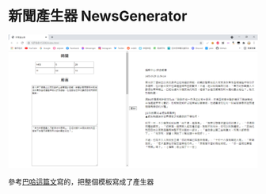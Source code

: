 # 新聞產生器 NewsGenerator
![](https://raw.githubusercontent.com/Huanying04/NewsGenerator/master/image/newsg.PNG)

參考[巴哈這篇文](https://forum.gamer.com.tw/Co.php?bsn=60076&sn=76371395)寫的，把整個模板寫成了產生器